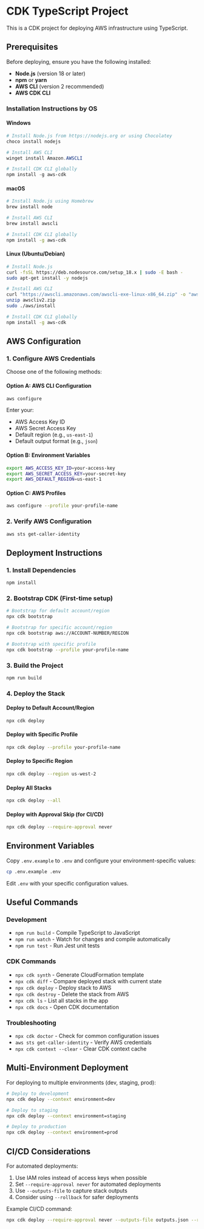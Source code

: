 # CDK TypeScript Project

This is a CDK project for deploying AWS infrastructure using TypeScript.

## Prerequisites

Before deploying, ensure you have the following installed:

- **Node.js** (version 18 or later)
- **npm** or **yarn**
- **AWS CLI** (version 2 recommended)
- **AWS CDK CLI**

### Installation Instructions by OS

#### Windows
```powershell
# Install Node.js from https://nodejs.org or using Chocolatey
choco install nodejs

# Install AWS CLI
winget install Amazon.AWSCLI

# Install CDK CLI globally
npm install -g aws-cdk
```

#### macOS
```bash
# Install Node.js using Homebrew
brew install node

# Install AWS CLI
brew install awscli

# Install CDK CLI globally
npm install -g aws-cdk
```

#### Linux (Ubuntu/Debian)
```bash
# Install Node.js
curl -fsSL https://deb.nodesource.com/setup_18.x | sudo -E bash -
sudo apt-get install -y nodejs

# Install AWS CLI
curl "https://awscli.amazonaws.com/awscli-exe-linux-x86_64.zip" -o "awscliv2.zip"
unzip awscliv2.zip
sudo ./aws/install

# Install CDK CLI globally
npm install -g aws-cdk
```

## AWS Configuration

### 1. Configure AWS Credentials

Choose one of the following methods:

#### Option A: AWS CLI Configuration
```bash
aws configure
```
Enter your:
- AWS Access Key ID
- AWS Secret Access Key
- Default region (e.g., `us-east-1`)
- Default output format (e.g., `json`)

#### Option B: Environment Variables
```bash
export AWS_ACCESS_KEY_ID=your-access-key
export AWS_SECRET_ACCESS_KEY=your-secret-key
export AWS_DEFAULT_REGION=us-east-1
```

#### Option C: AWS Profiles
```bash
aws configure --profile your-profile-name
```

### 2. Verify AWS Configuration
```bash
aws sts get-caller-identity
```

## Deployment Instructions

### 1. Install Dependencies
```bash
npm install
```

### 2. Bootstrap CDK (First-time setup)
```bash
# Bootstrap for default account/region
npx cdk bootstrap

# Bootstrap for specific account/region
npx cdk bootstrap aws://ACCOUNT-NUMBER/REGION

# Bootstrap with specific profile
npx cdk bootstrap --profile your-profile-name
```

### 3. Build the Project
```bash
npm run build
```

### 4. Deploy the Stack

#### Deploy to Default Account/Region
```bash
npx cdk deploy
```

#### Deploy with Specific Profile
```bash
npx cdk deploy --profile your-profile-name
```

#### Deploy to Specific Region
```bash
npx cdk deploy --region us-west-2
```

#### Deploy All Stacks
```bash
npx cdk deploy --all
```

#### Deploy with Approval Skip (for CI/CD)
```bash
npx cdk deploy --require-approval never
```

## Environment Variables

Copy `.env.example` to `.env` and configure your environment-specific values:

```bash
cp .env.example .env
```

Edit `.env` with your specific configuration values.

## Useful Commands

### Development
* `npm run build` - Compile TypeScript to JavaScript
* `npm run watch` - Watch for changes and compile automatically
* `npm run test` - Run Jest unit tests

### CDK Commands
* `npx cdk synth` - Generate CloudFormation template
* `npx cdk diff` - Compare deployed stack with current state
* `npx cdk deploy` - Deploy stack to AWS
* `npx cdk destroy` - Delete the stack from AWS
* `npx cdk ls` - List all stacks in the app
* `npx cdk docs` - Open CDK documentation

### Troubleshooting
* `npx cdk doctor` - Check for common configuration issues
* `aws sts get-caller-identity` - Verify AWS credentials
* `npx cdk context --clear` - Clear CDK context cache

## Multi-Environment Deployment

For deploying to multiple environments (dev, staging, prod):

```bash
# Deploy to development
npx cdk deploy --context environment=dev

# Deploy to staging
npx cdk deploy --context environment=staging

# Deploy to production
npx cdk deploy --context environment=prod
```

## CI/CD Considerations

For automated deployments:

1. Use IAM roles instead of access keys when possible
2. Set `--require-approval never` for automated deployments
3. Use `--outputs-file` to capture stack outputs
4. Consider using `--rollback` for safer deployments

Example CI/CD command:
```bash
npx cdk deploy --require-approval never --outputs-file outputs.json --rollback
```

